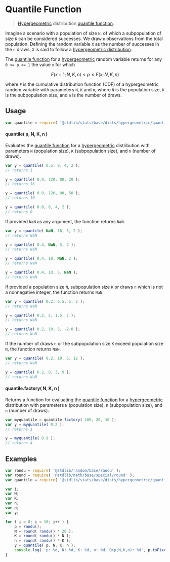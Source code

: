 <!--

@license Apache-2.0

Copyright (c) 2018 The Stdlib Authors.

Licensed under the Apache License, Version 2.0 (the "License");
you may not use this file except in compliance with the License.
You may obtain a copy of the License at

   http://www.apache.org/licenses/LICENSE-2.0

Unless required by applicable law or agreed to in writing, software
distributed under the License is distributed on an "AS IS" BASIS,
WITHOUT WARRANTIES OR CONDITIONS OF ANY KIND, either express or implied.
See the License for the specific language governing permissions and
limitations under the License.

-->

# Quantile Function

> [Hypergeometric][hypergeometric-distribution] distribution [quantile function][quantile-function].

<section class="intro">

Imagine a scenario with a population of size `N`, of which a subpopulation of size `K` can be considered successes. We draw `n` observations from the total population. Defining the random variable `X` as the number of successes in the `n` draws, `X` is said to follow a [hypergeometric distribution][hypergeometric-distribution].

The [quantile function][quantile-function] for a [hypergeometric][hypergeometric-distribution] random variable returns for any `0 <= p <= 1` the value `x` for which

<!-- <equation class="equation" label="eq:hypergeometric_quantile_function" align="center" raw="F(x-1;N,K,n) < p \le F(x;N,K,n)" alt="Quantile value for a hypergeometric distribution."> -->

```math
F(x-1;N,K,n) < p \le F(x;N,K,n)
```

<!-- <div class="equation" align="center" data-raw-text="F(x-1;N,K,n) &lt; p \le F(x;N,K,n)" data-equation="eq:hypergeometric_quantile_function">
    <img src="https://cdn.jsdelivr.net/gh/stdlib-js/stdlib@51534079fef45e990850102147e8945fb023d1d0/lib/node_modules/@stdlib/stats/base/dists/hypergeometric/quantile/docs/img/equation_hypergeometric_quantile_function.svg" alt="Quantile value for a hypergeometric distribution.">
    <br>
</div> -->

<!-- </equation> -->

where `F` is the cumulative distribution function (CDF) of a hypergeometric random variable with parameters `N`, `K` and `n`, where `N` is the population size, `K` is the subpopulation size, and `n` is the number of draws.

</section>

<!-- /.intro -->

<section class="usage">

## Usage

```javascript
var quantile = require( '@stdlib/stats/base/dists/hypergeometric/quantile' );
```

#### quantile( p, N, K, n )

Evaluates the [quantile function][quantile-function] for a [hypergeometric][hypergeometric-distribution] distribution with parameters `N` (population size), `K` (subpopulation size), and `n` (number of draws).

```javascript
var y = quantile( 0.5, 8, 4, 2 );
// returns 1

y = quantile( 0.9, 120, 80, 20 );
// returns 16

y = quantile( 0.0, 120, 80, 50 );
// returns 10

y = quantile( 0.0, 8, 4, 2 );
// returns 0
```

If provided `NaN` as any argument, the function returns `NaN`.

```javascript
var y = quantile( NaN, 10, 5, 2 );
// returns NaN

y = quantile( 0.4, NaN, 5, 2 );
// returns NaN

y = quantile( 0.4, 10, NaN, 2 );
// returns NaN

y = quantile( 0.4, 10, 5, NaN );
// returns NaN
```

If provided a population size `N`, subpopulation size `K` or draws `n` which is not a nonnegative integer, the function returns `NaN`.

```javascript
var y = quantile( 0.2, 6.5, 5, 2 );
// returns NaN

y = quantile( 0.2, 5, 1.5, 2 );
// returns NaN

y = quantile( 0.2, 10, 5, -2.0 );
// returns NaN
```

If the number of draws `n` or the subpopulation size `K` exceed population size `N`, the function returns `NaN`.

```javascript
var y = quantile( 0.2, 10, 5, 12 );
// returns NaN

y = quantile( 0.2, 8, 3, 9 );
// returns NaN
```

#### quantile.factory( N, K, n )

Returns a function for evaluating the [quantile function][quantile-function] for a [hypergeometric ][hypergeometric-distribution] distribution with parameters `N` (population size), `K` (subpopulation size), and `n` (number of draws).

```javascript
var myquantile = quantile.factory( 100, 20, 10 );
var y = myquantile( 0.2 );
// returns 1

y = myquantile( 0.9 );
// returns 4
```

</section>

<!-- /.usage -->

<section class="examples">

## Examples

<!-- eslint no-undef: "error" -->

```javascript
var randu = require( '@stdlib/random/base/randu' );
var round = require( '@stdlib/math/base/special/round' );
var quantile = require( '@stdlib/stats/base/dists/hypergeometric/quantile' );

var i;
var N;
var K;
var n;
var p;
var y;

for ( i = 0; i < 10; i++ ) {
    p = randu();
    N = round( randu() * 20 );
    K = round( randu() * N );
    n = round( randu() * K );
    y = quantile( p, N, K, n );
    console.log( 'p: %d, N: %d, K: %d, n: %d, Q(p;N,K,n): %d', p.toFixed( 4 ), N, K, n, y.toFixed( 4 ) );
}
```

</section>

<!-- /.examples -->

<!-- Section for related `stdlib` packages. Do not manually edit this section, as it is automatically populated. -->

<section class="related">

</section>

<!-- /.related -->

<!-- Section for all links. Make sure to keep an empty line after the `section` element and another before the `/section` close. -->

<section class="links">

[hypergeometric-distribution]: https://en.wikipedia.org/wiki/hypergeometric_distribution

[quantile-function]: https://en.wikipedia.org/wiki/Quantile_function

</section>

<!-- /.links -->
